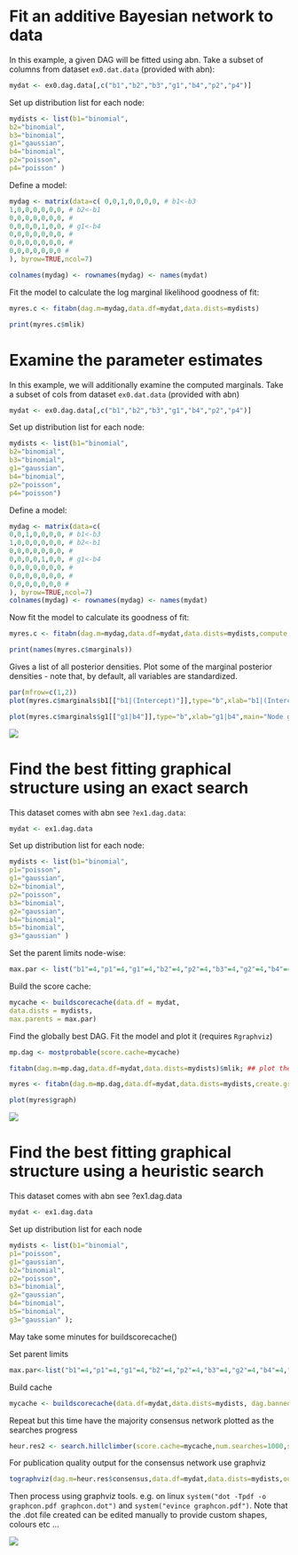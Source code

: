 # Fit an additive Bayesian network to data

In this example, a given DAG will be fitted using abn. Take a subset of columns from dataset `ex0.dat.data` (provided with abn):

```r
mydat <- ex0.dag.data[,c("b1","b2","b3","g1","b4","p2","p4")]
```

Set up distribution list for each node: 

```r
mydists <- list(b1="binomial",
b2="binomial", 
b3="binomial", 
g1="gaussian", 
b4="binomial",
p2="poisson", 
p4="poisson" )
```

Define a model:

```r
mydag <- matrix(data=c( 0,0,1,0,0,0,0, # b1<-b3 
1,0,0,0,0,0,0, # b2<-b1 
0,0,0,0,0,0,0, # 
0,0,0,0,1,0,0, # g1<-b4 
0,0,0,0,0,0,0, # 
0,0,0,0,0,0,0, # 
0,0,0,0,0,0,0 # 
), byrow=TRUE,ncol=7)

colnames(mydag) <- rownames(mydag) <- names(mydat)
```

Fit the model to calculate the log marginal likelihood goodness of fit:

```r
myres.c <- fitabn(dag.m=mydag,data.df=mydat,data.dists=mydists)

print(myres.c$mlik)
```

# Examine the parameter estimates

In this example, we will additionally examine the computed marginals. Take a subset of cols from dataset `ex0.dat.data` (provided with abn)

```r
mydat <- ex0.dag.data[,c("b1","b2","b3","g1","b4","p2","p4")]
```

Set up distribution list for each node:

```r
mydists <- list(b1="binomial", 
b2="binomial", 
b3="binomial", 
g1="gaussian", 
b4="binomial", 
p2="poisson", 
p4="poisson")
```

Define a model:

```r
mydag <- matrix(data=c(
0,0,1,0,0,0,0, # b1<-b3 
1,0,0,0,0,0,0, # b2<-b1 
0,0,0,0,0,0,0, # 
0,0,0,0,1,0,0, # g1<-b4 
0,0,0,0,0,0,0, # 
0,0,0,0,0,0,0, # 
0,0,0,0,0,0,0 #
), byrow=TRUE,ncol=7)
colnames(mydag) <- rownames(mydag) <- names(mydat)
```

Now fit the model to calculate its goodness of fit:

```r
myres.c <- fitabn(dag.m=mydag,data.df=mydat,data.dists=mydists,compute.fixed=TRUE)

print(names(myres.c$marginals))
```

Gives a list of all posterior densities. Plot some of the marginal posterior densities - note that, by default, all variables are standardized. 

```r
par(mfrow=c(1,2))
plot(myres.c$marginals$b1[["b1|(Intercept)"]],type="b",xlab="b1|(Intercept)", main="Node b1, Intercept",pch="+",col="green")

plot(myres.c$marginals$g1[["g1|b4"]],type="b",xlab="g1|b4",main="Node g1, parameter b4",pch="+",col="orange")
```

![](Material/Plot/introfig1.png)

# Find the best fitting graphical structure using an exact search

This dataset comes with abn see `?ex1.dag.data`:

```r
mydat <- ex1.dag.data 
```

Set up distribution list for each node:

```r
mydists <- list(b1="binomial", 
p1="poisson", 
g1="gaussian", 
b2="binomial", 
p2="poisson", 
b3="binomial", 
g2="gaussian", 
b4="binomial", 
b5="binomial", 
g3="gaussian" ) 
```

Set the parent limits node-wise:

```r
max.par <- list("b1"=4,"p1"=4,"g1"=4,"b2"=4,"p2"=4,"b3"=4,"g2"=4,"b4"=4,"b5"=4,"g3"=4)
```

Build the score cache:

```r
mycache <- buildscorecache(data.df = mydat, 
data.dists = mydists,
max.parents = max.par)
```

Find the globally best DAG. Fit the model and plot it (requires `Rgraphviz`)

```r
mp.dag <- mostprobable(score.cache=mycache)

fitabn(dag.m=mp.dag,data.df=mydat,data.dists=mydists)$mlik; ## plot the best model - requires Rgraphviz 

myres <- fitabn(dag.m=mp.dag,data.df=mydat,data.dists=mydists,create.graph=TRUE)

plot(myres$graph)
```

![](Material/Plot/mpgraph.png)

# Find the best fitting graphical structure using a heuristic search

This dataset comes with abn see ?ex1.dag.data

```r
mydat <- ex1.dag.data 
```

Set up distribution list for each node 

```r
mydists <- list(b1="binomial", 
p1="poisson", 
g1="gaussian", 
b2="binomial", 
p2="poisson", 
b3="binomial", 
g2="gaussian", 
b4="binomial", 
b5="binomial", 
g3="gaussian" );
```

May take some minutes for buildscorecache() 

Set parent limits 

```r
max.par<-list("b1"=4,"p1"=4,"g1"=4,"b2"=4,"p2"=4,"b3"=4,"g2"=4,"b4"=4,"b5"=4,"g3"=4); 
```

Build cache 

```r
mycache <- buildscorecache(data.df=mydat,data.dists=mydists, dag.banned=ban, dag.retained=retain,max.parents=max.par); 
```

Repeat but this time have the majority consensus network plotted as the searches progress

```r
heur.res2 <- search.hillclimber(score.cache=mycache,num.searches=1000,seed=0,verbose=FALSE, trace=TRUE,timing.on=FALSE)
```

For publication quality output for the consensus network use graphviz

```r
tographviz(dag.m=heur.res$consensus,data.df=mydat,data.dists=mydists,outfile="graphcon.dot"); 
```

Then process using graphviz tools. e.g. on linux `system("dot -Tpdf -o graphcon.pdf graphcon.dot")` and `system("evince graphcon.pdf")`. Note that the .dot file created can be edited manually to provide custom shapes, colours etc ... 

![](Material/Plot/graphcon2.png)